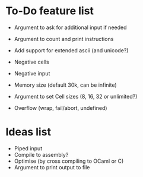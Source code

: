 # To-Do feature list
- Argument to ask for additional input if needed
- Argument to count and print instructions
- Add support for extended ascii (and unicode?)

- Negative cells
- Negative input
- Memory size (default 30k, can be infinite)
- Argument to set Cell sizes (8, 16, 32 or unlimited?)
- Overflow (wrap, fail/abort, undefined)

# Ideas list
- Piped input
- Compile to assembly?
- Optimise (by cross compiling to OCaml or C)
- Argument to print output to file